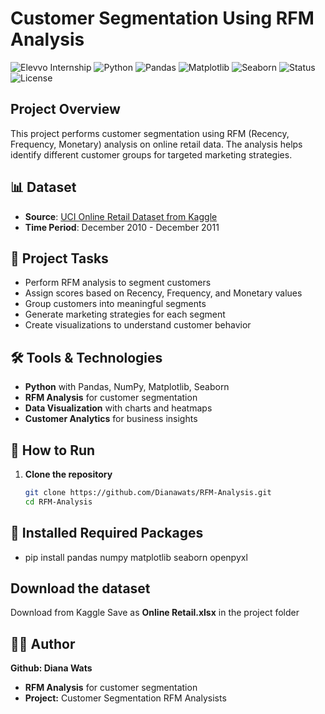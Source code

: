 # Customer Segmentation Using RFM Analysis

![Elevvo Internship](https://img.shields.io/badge/Internship-Elevvo-0078D4)
![Python](https://img.shields.io/badge/Python-3.8%2B-blue)
![Pandas](https://img.shields.io/badge/Pandas-Data%20Analysis-orange)
![Matplotlib](https://img.shields.io/badge/Matplotlib-Visualization-blue)
![Seaborn](https://img.shields.io/badge/Seaborn-Statistics-lightblue)
![Status](https://img.shields.io/badge/Status-Completed-success)
![License](https://img.shields.io/badge/License-MIT-yellow)

## Project Overview
This project performs customer segmentation using RFM (Recency, Frequency, Monetary) analysis on online retail data. The analysis helps identify different customer groups for targeted marketing strategies.

## 📊 Dataset
- **Source**: [UCI Online Retail Dataset from Kaggle](https://www.kaggle.com/datasets/jihyeseo/online-retail-data-set-from-uci-ml-repo)
- **Time Period**: December 2010 - December 2011

## 🎯 Project Tasks
- Perform RFM analysis to segment customers
- Assign scores based on Recency, Frequency, and Monetary values
- Group customers into meaningful segments
- Generate marketing strategies for each segment
- Create visualizations to understand customer behavior

## 🛠️ Tools & Technologies
- **Python** with Pandas, NumPy, Matplotlib, Seaborn
- **RFM Analysis** for customer segmentation
- **Data Visualization** with charts and heatmaps
- **Customer Analytics** for business insights

## 🚀 How to Run
1. **Clone the repository**
   ```bash
   git clone https://github.com/Dianawats/RFM-Analysis.git
   cd RFM-Analysis
   
## 🚀 Installed Required Packages
- pip install pandas numpy matplotlib seaborn openpyxl

## Download the dataset
Download from Kaggle
Save as **Online Retail.xlsx** in the project folder

## 👩‍💻 Author
**Github: Diana Wats**
- **RFM Analysis** for customer segmentation
- **Project:** Customer Segmentation RFM Analysists

